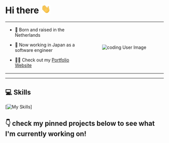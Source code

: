 # Hi there <img src="https://raw.githubusercontent.com/achrafreyani/achrafreyani/master/icons/wave.gif" width="30px">

<table>
  <tr>
    <td style="width:50%; vertical-align: top;">
      
- 🌷 Born and raised in the Netherlands
- 🗾 Now working in Japan as a software engineer
- 👨‍💻 Check out my [Portfolio Website](https://reyani.dev/)  

    </td>
    <td style="width:50%; text-align: center;">
      <img alt="coding User Image" src="https://raw.githubusercontent.com/achrafreyani/achrafreyani/master/icons/minnie.gif" width="350px" />
    </td>
  </tr>
</table>

---

## 💻  Skills
[![My Skills](https://skillicons.dev/icons?i=html,css,js,ts,nodejs,express,nestjs,react,nextjs,tailwind,vercel,mongodb,mysql,firebase,supabase)]

## 👇 check my pinned projects below to see what I'm currently working on!
